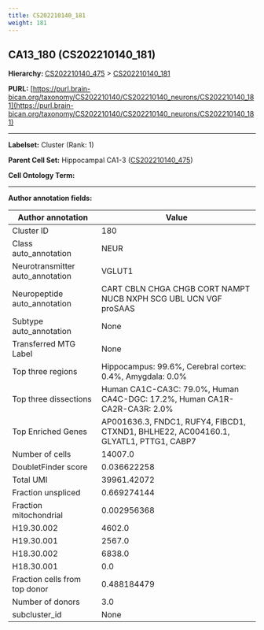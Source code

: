 ```yaml
---
title: CS202210140_181
weight: 181
---
```

## CA13_180 (CS202210140_181)
<b>Hierarchy: </b>
[CS202210140_475](../CS202210140_475) >
[CS202210140_181](../CS202210140_181)

**PURL:** [https://purl.brain-bican.org/taxonomy/CS202210140/CS202210140_neurons/CS202210140_181](https://purl.brain-bican.org/taxonomy/CS202210140/CS202210140_neurons/CS202210140_181)

---


**Labelset:** Cluster (Rank: 1)

**Parent Cell Set:** Hippocampal CA1-3 ([CS202210140_475](../CS202210140_475))



**Cell Ontology Term:** 

[MARKER GENES.]: #


---

[TRANSFERRED ANNOTATIONS.]: #


[AUTHOR ANNOTATION FIELDS.]: #


**Author annotation fields:**

| Author annotation | Value |
|-------------------|-------|
|Cluster ID|180|
|Class auto_annotation|NEUR|
|Neurotransmitter auto_annotation|VGLUT1|
|Neuropeptide auto_annotation|CART CBLN CHGA CHGB CORT NAMPT NUCB NXPH SCG UBL UCN VGF proSAAS|
|Subtype auto_annotation|None|
|Transferred MTG Label|None|
|Top three regions|Hippocampus: 99.6%, Cerebral cortex: 0.4%, Amygdala: 0.0%|
|Top three dissections|Human CA1C-CA3C: 79.0%, Human CA4C-DGC: 17.2%, Human CA1R-CA2R-CA3R: 2.0%|
|Top Enriched Genes|AP001636.3, FNDC1, RUFY4, FIBCD1, CTXND1, BHLHE22, AC004160.1, GLYATL1, PTTG1, CABP7|
|Number of cells|14007.0|
|DoubletFinder score|0.036622258|
|Total UMI|39961.42072|
|Fraction unspliced|0.669274144|
|Fraction mitochondrial|0.002956368|
|H19.30.002|4602.0|
|H19.30.001|2567.0|
|H18.30.002|6838.0|
|H18.30.001|0.0|
|Fraction cells from top donor|0.488184479|
|Number of donors|3.0|
|subcluster_id|None|
